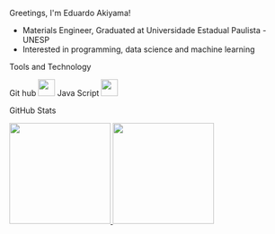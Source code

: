 Greetings, I'm Eduardo Akiyama!

- Materials Engineer, Graduated at Universidade Estadual Paulista - UNESP
- Interested in programming, data science and machine learning

Tools and Technology

Git hub <img loading="lazy" src="https://cdn.jsdelivr.net/gh/devicons/devicon/icons/git/git-original.svg" width="30" height="30"/> Java Script <img src="https://cdn.jsdelivr.net/gh/devicons/devicon@latest/icons/javascript/javascript-original.svg" width="30" height="30"/>



GitHub Stats
<div>
<a href="https://github.com/ShojiAkiyama">
<img loading="lazy" height="180em" src="https://github-readme-stats.vercel.app/api/top-langs/?username=ShojiAkiyama&layout=compact&langs_count=7&theme=dracula"/>
<img loading="lazy" height="180em" src="https://github-readme-stats.vercel.app/api?username=ShojiAkiyama&show_icons=true&theme=dracula&include_all_commits=true&count_private=true"/>
</div>

